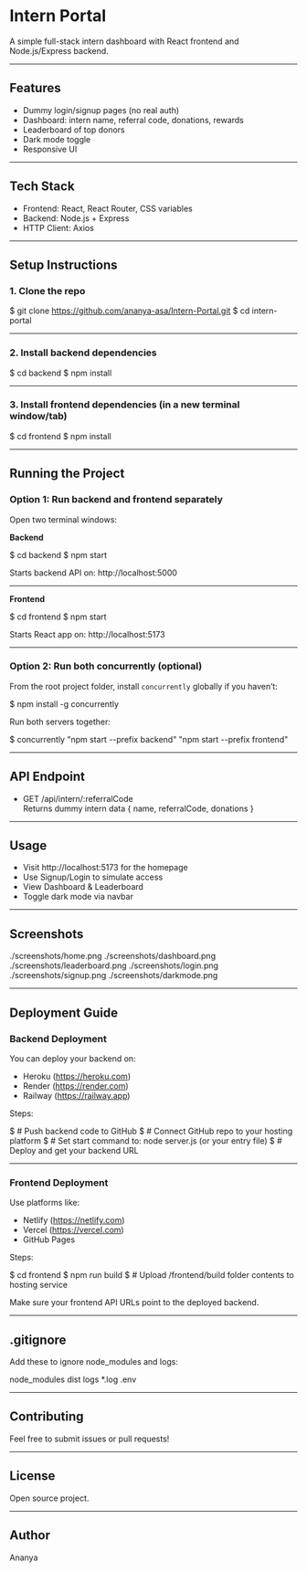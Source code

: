 # Intern Portal

A simple full-stack intern dashboard with React frontend and Node.js/Express backend.

---

## Features

- Dummy login/signup pages (no real auth)
- Dashboard: intern name, referral code, donations, rewards
- Leaderboard of top donors
- Dark mode toggle
- Responsive UI

---

## Tech Stack

- Frontend: React, React Router, CSS variables
- Backend: Node.js + Express
- HTTP Client: Axios

---

## Setup Instructions

### 1. Clone the repo

$ git clone https://github.com/ananya-asa/Intern-Portal.git
$ cd intern-portal

---

### 2. Install backend dependencies

$ cd backend
$ npm install

---

### 3. Install frontend dependencies (in a new terminal window/tab)

$ cd frontend
$ npm install

---

## Running the Project

### Option 1: Run backend and frontend separately

Open two terminal windows:

**Backend**

$ cd backend
$ npm start

Starts backend API on: http://localhost:5000

---

**Frontend**

$ cd frontend
$ npm start

Starts React app on: http://localhost:5173

---

### Option 2: Run both concurrently (optional)

From the root project folder, install `concurrently` globally if you haven’t:

$ npm install -g concurrently

Run both servers together:

$ concurrently "npm start --prefix backend" "npm start --prefix frontend"

---

## API Endpoint

- GET /api/intern/:referralCode  
Returns dummy intern data { name, referralCode, donations }

---

## Usage

- Visit http://localhost:5173 for the homepage
- Use Signup/Login to simulate access
- View Dashboard & Leaderboard
- Toggle dark mode via navbar

---

## Screenshots



./screenshots/home.png
./screenshots/dashboard.png
./screenshots/leaderboard.png
./screenshots/login.png
./screenshots/signup.png
./screenshots/darkmode.png

---

## Deployment Guide

### Backend Deployment

You can deploy your backend on:

- Heroku (https://heroku.com)
- Render (https://render.com)
- Railway (https://railway.app)

Steps:

$ # Push backend code to GitHub
$ # Connect GitHub repo to your hosting platform
$ # Set start command to: node server.js (or your entry file)
$ # Deploy and get your backend URL

---

### Frontend Deployment

Use platforms like:

- Netlify (https://netlify.com)
- Vercel (https://vercel.com)
- GitHub Pages

Steps:

$ cd frontend
$ npm run build
$ # Upload /frontend/build folder contents to hosting service

Make sure your frontend API URLs point to the deployed backend.

---

## .gitignore

Add these to ignore node_modules and logs:

node_modules
dist
logs
*.log
.env

---

## Contributing

Feel free to submit issues or pull requests!

---

## License

Open source project.

---

## Author

Ananya
